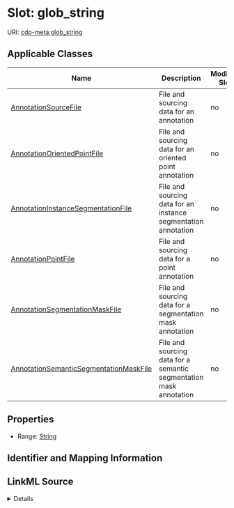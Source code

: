 # Slot: glob_string

URI: [cdp-meta:glob_string](metadataglob_string)



<!-- no inheritance hierarchy -->




## Applicable Classes

| Name | Description | Modifies Slot |
| --- | --- | --- |
[AnnotationSourceFile](AnnotationSourceFile.md) | File and sourcing data for an annotation |  no  |
[AnnotationOrientedPointFile](AnnotationOrientedPointFile.md) | File and sourcing data for an oriented point annotation |  no  |
[AnnotationInstanceSegmentationFile](AnnotationInstanceSegmentationFile.md) | File and sourcing data for an instance segmentation annotation |  no  |
[AnnotationPointFile](AnnotationPointFile.md) | File and sourcing data for a point annotation |  no  |
[AnnotationSegmentationMaskFile](AnnotationSegmentationMaskFile.md) | File and sourcing data for a segmentation mask annotation |  no  |
[AnnotationSemanticSegmentationMaskFile](AnnotationSemanticSegmentationMaskFile.md) | File and sourcing data for a semantic segmentation mask annotation |  no  |







## Properties

* Range: [String](String.md)





## Identifier and Mapping Information








## LinkML Source

<details>
```yaml
name: glob_string
alias: glob_string
domain_of:
- AnnotationSourceFile
- AnnotationOrientedPointFile
- AnnotationInstanceSegmentationFile
- AnnotationPointFile
- AnnotationSegmentationMaskFile
- AnnotationSemanticSegmentationMaskFile
range: string

```
</details>
